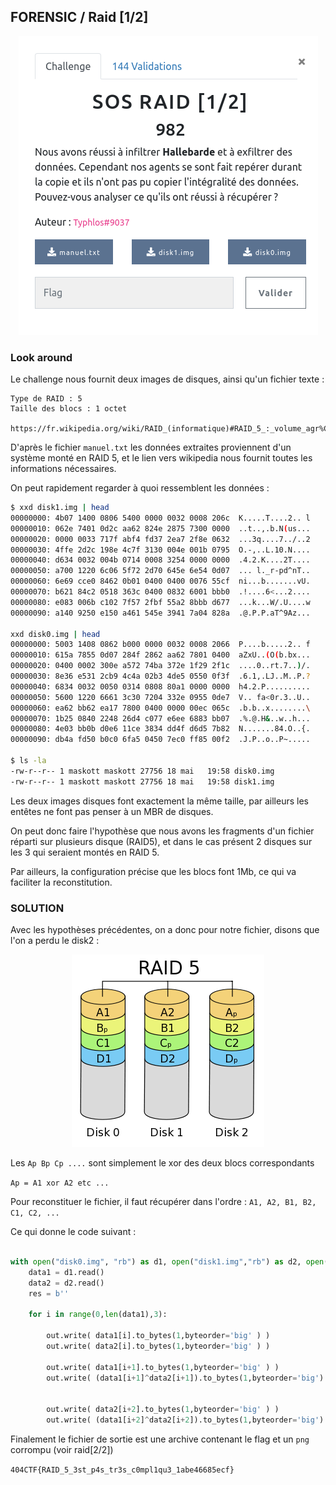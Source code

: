 ## FORENSIC / Raid [1/2]

<p align="center">
  <img src="img/consignes.png" />
</p>


### Look around

Le challenge nous fournit deux images de disques, ainsi qu'un fichier texte :

```
Type de RAID : 5
Taille des blocs : 1 octet

https://fr.wikipedia.org/wiki/RAID_(informatique)#RAID_5_:_volume_agr%C3%A9g%C3%A9_par_bandes_%C3%A0_parit%C3%A9_r%C3%A9partie
```

D'après le fichier `manuel.txt` les données extraites proviennent d'un système monté en RAID 5, et le lien vers wikipedia nous fournit toutes les informations nécessaires.

On peut rapidement regarder à quoi ressemblent les données :

```bash
$ xxd disk1.img | head
00000000: 4b07 1400 0806 5400 0000 0032 0008 206c  K.....T....2.. l
00000010: 062e 7401 0d2c aa62 824e 2875 7300 0000  ..t..,.b.N(us...
00000020: 0000 0033 717f abf4 fd37 2ea7 2f8e 0632  ...3q....7../..2
00000030: 4ffe 2d2c 198e 4c7f 3130 004e 001b 0795  O.-,..L.10.N....
00000040: d634 0032 004b 0714 0008 3254 0000 0000  .4.2.K....2T....
00000050: a700 1220 6c06 5f72 2d70 645e 6e54 0d07  ... l._r-pd^nT..
00000060: 6e69 cce0 8462 0b01 0400 0400 0076 55cf  ni...b.......vU.
00000070: b621 84c2 0518 363c 0400 0832 6001 bbb0  .!....6<...2....
00000080: e083 006b c102 7f57 2fbf 55a2 8bbb d677  ...k...W/.U....w
00000090: a140 9250 e150 a461 545e 3941 7a04 828a  .@.P.P.aT^9Az...

xxd disk0.img | head
00000000: 5003 1408 0862 b000 0000 0032 0008 2066  P....b.....2.. f
00000010: 615a 7855 0d07 284f 2862 aa62 7801 0400  aZxU..(O(b.bx...
00000020: 0400 0002 300e a572 74ba 372e 1f29 2f1c  ....0..rt.7..)/.
00000030: 8e36 e531 2cb9 4c4a 02b3 4de5 0550 0f3f  .6.1,.LJ..M..P.?
00000040: 6834 0032 0050 0314 0808 80a1 0000 0000  h4.2.P..........
00000050: 5600 1220 6661 3c30 7204 332e 0955 0de7  V.. fa<0r.3..U..
00000060: ea62 bb62 ea17 7800 0400 0000 00ec 065c  .b.b..x........\
00000070: 1b25 0840 2248 26d4 c077 e6ee 6883 bb07  .%.@.H&..w..h...
00000080: 4e03 bb0b d0e6 11ce 3834 dd4f d6d5 7b82  N.......84.O..{.
00000090: db4a fd50 b0c0 6fa5 0450 7ec0 ff85 00f2  .J.P..o..P~.....

$ ls -la
-rw-r--r-- 1 maskott maskott 27756 18 mai   19:58 disk0.img
-rw-r--r-- 1 maskott maskott 27756 18 mai   19:58 disk1.img
```



Les deux images disques font exactement la même taille, par ailleurs les entêtes ne font pas penser à un MBR de disques.

On peut donc faire l'hypothèse que nous avons les fragments d'un fichier réparti sur plusieurs disque (RAID5), et dans le cas présent 2 disques sur les 3 qui seraient montés en RAID 5.

Par ailleurs, la configuration précise que les blocs font 1Mb, ce qui va faciliter la reconstitution.

### SOLUTION

Avec les hypothèses précédentes, on a donc pour notre fichier, disons que l'on a perdu le disk2 :

<p align="center">
  <img src="img/RAID_5.png" />
</p>

Les `Ap Bp Cp ....` sont simplement le xor des deux blocs correspondants

`Ap = A1 xor A2 etc ...`

Pour reconstituer le fichier, il faut récupérer dans l'ordre : `A1, A2, B1, B2, C1, C2, ...`


Ce qui donne le code suivant :

```python

with open("disk0.img", "rb") as d1, open("disk1.img","rb") as d2, open("out","wb") as out:
	data1 = d1.read()
	data2 = d2.read()
	res = b''

	for i in range(0,len(data1),3):

		out.write( data1[i].to_bytes(1,byteorder='big' ) )
		out.write( data2[i].to_bytes(1,byteorder='big' ) )

		out.write( data1[i+1].to_bytes(1,byteorder='big' ) )
		out.write( (data1[i+1]^data2[i+1]).to_bytes(1,byteorder='big') )


		out.write( data2[i+2].to_bytes(1,byteorder='big' ) )
		out.write( (data1[i+2]^data2[i+2]).to_bytes(1,byteorder='big') )
```

Finalement le fichier de sortie est une archive contenant le flag et un `png` corrompu (voir raid[2/2])


`404CTF{RAID_5_3st_p4s_tr3s_c0mpl1qu3_1abe46685ecf}`
